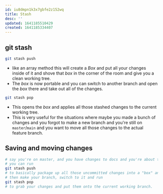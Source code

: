 ```yaml
---
id: iu8dmpn1k3x7gbfe2z152wq
title: Stash
desc: ''
updated: 1641185510429
created: 1641185334407
---
```



## git stash

```bash
git stash push 
```

- like an array method this will create a _Box_ and put all your changes inside of it and shove that _box_ in the corner of the room and give you a clean working tree.
- The _box_ is now portable and you can switch to another branch and open the _box_ there and take out all of the changes.

```bash
git stash pop
```

- This opens the _box_ and applies all those stashed changes to the current working tree.
- This is very useful for the situations where maybe you made a bunch of changes and you forgot to make a new branch and you're still on `master`/`main` and you want to move all those changes to the actual feature branch.

## Saving and moving changes

```bash
# say you're on master, and you have changes to docs and you're about to make a commit, but you realize "oh crap, I'm still on master, I needed to put this on a feature branch!" 
# you can run 
git stash push 
# to basically package up all those uncommitted changes into a "box" and shove it into a corner returning to a master branch that is a mirror of remote master (CLEAN!) 
# then make your branch, switch to it and run 
git stash pop 
# to grab your changes and put them onto the current working branch. 
```


